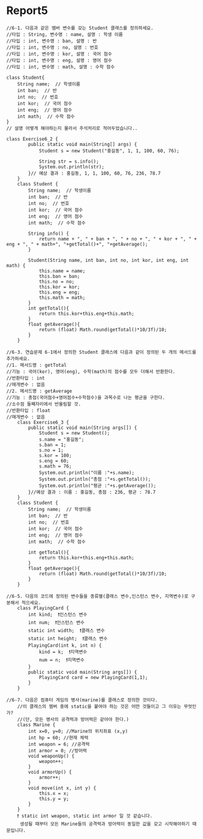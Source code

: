 <h1>Report5</h1>

    //6-1. 다음과 같은 멤버 변수를 갖는 Student 클래스를 정의하세요.
    //타입 : String, 변수명 : name, 설명 : 학생 이름
    //타입 : int, 변수명 : ban, 설명 : 반
    //타입 : int, 변수명 : no, 설명 : 번호
    //타입 : int, 변수명 : kor, 설명 : 국어 점수
    //타입 : int, 변수명 : eng, 설명 : 영어 점수
    //타입 : int, 변수명 : math, 설명 : 수학 점수

    class Student{
        String name;  // 학생이름
        int ban;  // 반
        int no;  // 번호
        int kor;  // 국어 점수
        int eng;  // 영어 점수
        int math;  // 수학 점수
    }
    // 설명 어떻게 해야하는지 몰라서 주석처리로 적어두었습니다..
    
    class Exercise6_2 {
            public static void main(String[] args) {
                Student s = new Student("홍길동", 1, 1, 100, 60, 76);

                String str = s.info();
                System.out.println(str);
            }// 예상 결과 : 홍길동, 1, 1, 100, 60, 76, 236, 78.7
        }
        class Student {
            String name;  // 학생이름
            int ban;  // 반
            int no;  // 번호
            int kor;  // 국어 점수
            int eng;  // 영어 점수
            int math;  // 수학 점수

            String info() {
                return name + ", " + ban + ", " + no + ", " + kor + ", " + eng + ", " + math+", "+getTotal()+", "+getAverage();
            }

            Student(String name, int ban, int no, int kor, int eng, int math) {
                this.name = name;
                this.ban = ban;
                this.no = no;
                this.kor = kor;
                this.eng = eng;
                this.math = math;
            }
            int getTotal(){
                return this.kor+this.eng+this.math;
            }
            float getAverage(){
                return (float) Math.round(getTotal()*10/3f)/10;
            }
        }
        
    //6-3. 연습문제 6-1에서 정의한 Student 클래스에 다음과 같이 정의된 두 개의 메서드를 추가하세요.
    //1. 메서드명 : getTotal
    //기능 : 국어(kor), 영어(eng), 수학(math)의 점수를 모두 더해서 반환한다.
    //반환타입 : int
    //매개변수 : 없음
    //2. 메서드명 : getAverage
    //기능 : 총점(국어점수+영어점수+수학점수)을 과목수로 나눈 평균을 구한다.
    //소수점 둘째자리에서 반올림할 것.
    //반환타입 : float
    //매개변수 : 없음
        class Exercise6_3 {
            public static void main(String args[]) {
                Student s = new Student();
                s.name = "홍길동";
                s.ban = 1;
                s.no = 1;
                s.kor = 100;
                s.eng = 60;
                s.math = 76;
                System.out.println("이름 :"+s.name);
                System.out.println("총점 :"+s.getTotal());
                System.out.println("평균 :"+s.getAverage());
            }//예상 결과 : 이름 : 홍길동, 총점 : 236, 평균 : 78.7
        }
        class Student {
            String name;  // 학생이름
            int ban;  // 반
            int no;  // 번호
            int kor;  // 국어 점수
            int eng;  // 영어 점수
            int math;  // 수학 점수

            int getTotal(){
                return this.kor+this.eng+this.math;
            }
            float getAverage(){
                return (float) Math.round(getTotal()*10/3f)/10;
            }
        }
        
    //6-5. 다음의 코드에 정의된 변수들을 종류별(클래스 변수,인스턴스 변수, 지역변수)로 구분해서 적으세요.
        class PlayingCard {
            int kind;  ❗️인스턴스 변수
            int num;  ❗️인스턴스 변수
            static int width;  ❗클래스 변수️
            static int height;  ❗️클래스 변수
            PlayingCard(int k, int n) {
                kind = k;  ❗️지역변수
                num = n;  ❗️지역변수
            }
            public static void main(String args[]) {
                PlayingCard card = new PlayingCard(1,1);
            }
        }
            
    //6-7. 다음은 컴퓨터 게임의 병사(marine)를 클래스로 정의한 것이다.
        //이 클래스의 멤버 중에 static을 붙여야 하는 것은 어떤 것들이고 그 이유는 무엇인가?
        //(단, 모든 병사의 공격력과 방어력은 같아야 한다.)
        class Marine {
            int x=0, y=0; //Marine의 위치좌표 (x,y)
            int hp = 60; //현재 체력
            int weapon = 6; //공격력
            int armor = 0; //방어력
            void weaponUp() {
                weapon++;
            }
            void armorUp() {
                armor++;
            }
            void move(int x, int y) {
                this.x = x;
                this.y = y;
            }
        }
        ❗️ static int weapon, static int armor 일 것 같습니다. 
         생성될 때부터 모든 Marine들의 공격력과 방어력이 동일한 값을 갖고 시작해야하기 때문입니다.
